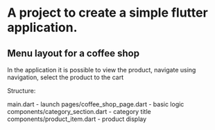# A project to create a simple flutter application.
## Menu layout for a coffee shop

In the application it is possible to view the product, navigate using navigation, select the product to the cart


Structure:

main.dart - launch
pages/coffee_shop_page.dart - basic logic
components/category_section.dart - category title
components/product_item.dart - product display